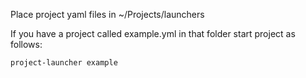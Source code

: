 Place project yaml files in ~/Projects/launchers

If you have a project called example.yml in that folder start project as follows:

`project-launcher example`
